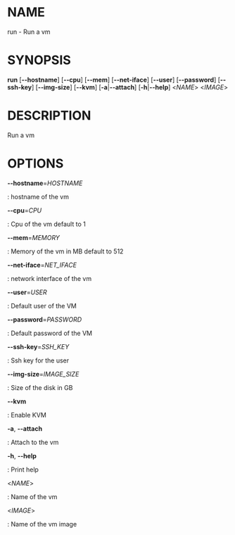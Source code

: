 # NAME

run - Run a vm

# SYNOPSIS

**run** \[**\--hostname**\] \[**\--cpu**\] \[**\--mem**\]
\[**\--net-iface**\] \[**\--user**\] \[**\--password**\]
\[**\--ssh-key**\] \[**\--img-size**\] \[**\--kvm**\]
\[**-a**\|**\--attach**\] \[**-h**\|**\--help**\] \<*NAME*\> \<*IMAGE*\>

# DESCRIPTION

Run a vm

# OPTIONS

**\--hostname**=*HOSTNAME*

:   hostname of the vm

**\--cpu**=*CPU*

:   Cpu of the vm default to 1

**\--mem**=*MEMORY*

:   Memory of the vm in MB default to 512

**\--net-iface**=*NET_IFACE*

:   network interface of the vm

**\--user**=*USER*

:   Default user of the VM

**\--password**=*PASSWORD*

:   Default password of the VM

**\--ssh-key**=*SSH_KEY*

:   Ssh key for the user

**\--img-size**=*IMAGE_SIZE*

:   Size of the disk in GB

**\--kvm**

:   Enable KVM

**-a**, **\--attach**

:   Attach to the vm

**-h**, **\--help**

:   Print help

\<*NAME*\>

:   Name of the vm

\<*IMAGE*\>

:   Name of the vm image
